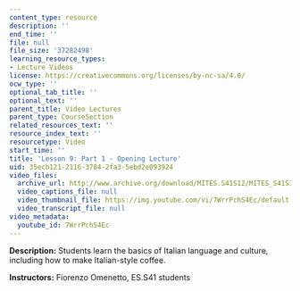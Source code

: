```yaml
---
content_type: resource
description: ''
end_time: ''
file: null
file_size: '37282498'
learning_resource_types:
- Lecture Videos
license: https://creativecommons.org/licenses/by-nc-sa/4.0/
ocw_type: ''
optional_tab_title: ''
optional_text: ''
parent_title: Video Lectures
parent_type: CourseSection
related_resources_text: ''
resource_index_text: ''
resourcetype: Video
start_time: ''
title: 'Lesson 9: Part 1 - Opening Lecture'
uid: 35ecb121-2116-3784-2fa3-5ebd2e093924
video_files:
  archive_url: http://www.archive.org/download/MITES.S41S12/MITES_S41S12_Lesson9_Part1_300k.mp4
  video_captions_file: null
  video_thumbnail_file: https://img.youtube.com/vi/7WrrPchS4Ec/default.jpg
  video_transcript_file: null
video_metadata:
  youtube_id: 7WrrPchS4Ec
---
```


**Description:** Students learn the basics of Italian language and culture, including how to make Italian-style coffee.

**Instructors:** Fiorenzo Omenetto, ES.S41 students

